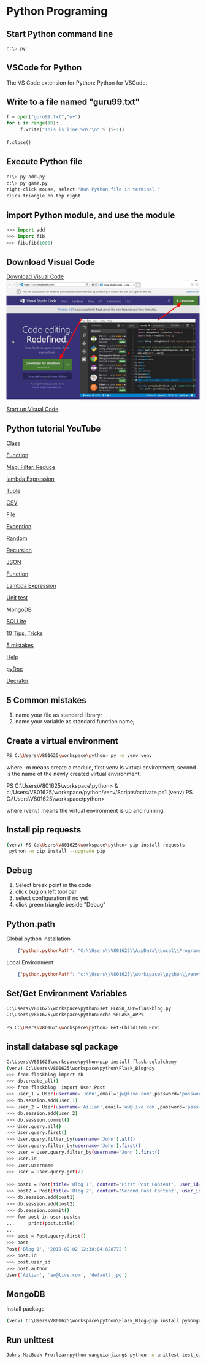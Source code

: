 # Python Programing

## Start Python command line

```python
c:\> py
```

## VSCode for Python

The VS Code extension for Python: Python for VSCode.

## Write to a file named "guru99.txt"
```python
f = open("guru99.txt","w+")
for i in range(10):
     f.write("This is line %d\r\n" % (i+1))

f.close()
```

## Execute Python file

```python
c:\> py add.py
c:\> py game.py
right-click mouse, select "Run Python file in terminal."
click triangle on top right
```

## import Python module, and use the module

```python
>>> import add
>>> import fib
>>> fib.fib(1000)
```

## Download Visual Code

[Download Visual Code](https://code.visualstudio.com/)
![web page](vscode.jpg)

[Start up Visual Code](https://code.visualstudio.com/docs?start=true)

## Python tutorial YouTube

[Class](https://www.youtube.com/watch?v=apACNr7DC_s)

[Function](https://www.youtube.com/watch?v=NE97ylAnrz4&list=PLi01XoE8jYohWFPpC17Z-wWhPOSuh8Er-&index=12)

[Map, Filter, Reduce](https://www.youtube.com/watch?v=hUes6y2b--0)

[lambda Expression](https://www.youtube.com/watch?v=25ovCm9jKfA)

[Tuple](https://www.youtube.com/watch?v=NI26dqhs2Rk)

[CSV](https://www.youtube.com/watch?v=Xi52tx6phRU)

[File](https://www.youtube.com/watch?v=4mX0uPQFLDU)

[Exception](https://www.youtube.com/watch?v=nlCKrKGHSSk)

[Random](https://www.youtube.com/watch?v=zWL3z7NMqAs)

[Recursion](https://www.youtube.com/watch?v=Qk0zUZW-U_M)

[JSON](https://www.youtube.com/watch?v=pTT7HMqDnJw)

[Function](https://www.youtube.com/watch?v=NE97ylAnrz4)

[Lambda Expression](https://www.youtube.com/watch?v=25ovCm9jKfA)

[Unit test](https://www.youtube.com/watch?v=1Lfv5tUGsn8)

[MongoDB](https://www.youtube.com/watch?v=onuOSdOWcqQ)

[SQLLite](https://www.youtube.com/watch?v=pd-0G0MigUA)

[10 Tips, Tricks](https://www.youtube.com/watch?v=C-gEQdGVXbk&t=21s)

[5 mistakes](https://www.youtube.com/watch?v=zdJEYhA2AZQ&t=104s)

[Help](https://www.youtube.com/watch?v=BVXv0-1Rcc8&list=PLi01XoE8jYohWFPpC17Z-wWhPOSuh8Er-&index=8)

[pyDoc](https://www.youtube.com/watch?v=URBSvqib0xw&list=PLi01XoE8jYohWFPpC17Z-wWhPOSuh8Er-&index=33)

[Decrator](https://www.youtube.com/watch?v=FsAPt_9Bf3U)

## 5 Common mistakes
1. name your file as standard library;
2. name your variable as standard function name;

## Create a virtual environment
```bash
PS C:\Users\V801625\workspace\python> py -m venv venv
```
where -m means create a module, first venv is virtual environment, second is the name of the newly created virtual environment.

PS C:\Users\V801625\workspace\python> & c:/Users/V801625/workspace/python/venv/Scripts/activate.ps1
(venv) PS C:\Users\V801625\workspace\python>

where (venv) means the virtual environment is up and running.

## Install pip requests

```bash
(venv) PS C:\Users\V801625\workspace\python> pip install requests
 python -m pip install --upgrade pip
```

## Debug
1. Select break point in the code
2. click bug on left tool bar
3. select configuration if no yet
4. click green triangle beside "Debug"

## Python.path
Global python installation
```json
    {"python.pythonPath": "C:\\Users\\V801625\\AppData\\Local\\Programs\\Python\\Python37\\python.exe",}
```
Local Environment
```json
    {"python.pythonPath": "c:\\Users\\V801625\\workspace\\python\\venv\\Scripts\\python.exe",}
```

## Set/Get Environment Variables

```sh
C:\Users\V801625\workspace\python>set FLASK_APP=flaskblog.py
C:\Users\V801625\workspace\python>echo %FLASK_APP%

PS C:\Users\V801625\workspace\python> Get-ChildItem Env:
```

## install database sql package

```bash
C:\Users\V801625\workspace\python>pip install flask-sqlalchemy
(venv) C:\Users\V801625\workspace\python\Flask_Blog>py
>>> from flaskblog import db
>>> db.create_all()
>>> from flaskblog  import User,Post
>>> user_1 = User(username='John',email='jw@live.com',password='password')
>>> db.session.add(user_1)
>>> user_2 = User(username='Ailian',email='aw@live.com',password='password')
>>> db.session.add(user_2)
>>> db.session.commit()
>>> User.query.all()
>>> User.query.first()
>>> User.query.filter_by(username='John').all()
>>> User.query.filter_by(username='John').first()
>>> user = User.query.filter_by(username='John').first()
>>> user.id
>>> user.username
>>> user = User.query.get(2)

>>> post1 = Post(title='Blog 1', content='First Post Content', user_id=user.id)
>>> post2 = Post(title='Blog 2', content='Second Post Content', user_id=user.id)
>>> db.session.add(post1)
>>> db.session.add(post2)
>>> db.session.commit()
>>> for post in user.posts:
...     print(post.title)
...
>>> post = Post.query.first()
>>> post
Post('Blog 1', '2019-09-02 12:38:04.828772')
>>> post.id
>>> post.user_id
>>> post.author
User('Ailian', 'aw@live.com', 'default.jpg')
```
## MongoDB
Install package
```bash
(venv) C:\Users\V801625\workspace\python\Flask_Blog>pip install pymongo
```

## Run unittest
```bash
Johns-MacBook-Pro:learnpython wangqianjiang$ python -m unittest test_circle
```